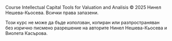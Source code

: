 Course Intellectual Capital Tools for Valuation and Analisis
© 2025 Нинел Нешева-Кьосева. Всички права запазени.

Този курс не може да бъде използван, копиран или разпространяван без изрично писмено разрешение на авторите Нинел Нешева-Кьосева и Виолета Касърова.

